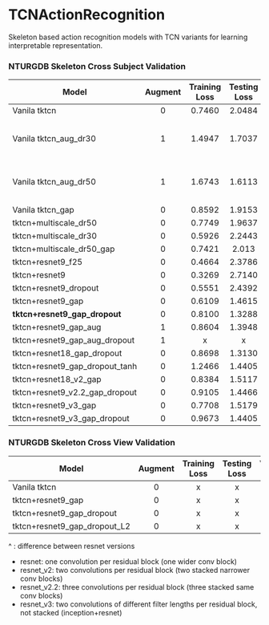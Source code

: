 # TCNActionRecognition
Skeleton based action recognition models with TCN variants for learning interpretable representation.

### NTURGDB Skeleton Cross Subject Validation
Model | Augment | Training Loss | Testing Loss | Validation Acc | Depth | Filter Dim(s) | Layer Widths | Dropout | Opti | SLURM ID|Notes
---|:---:|:---:|:---:|:---:|:---:|:---:|:---: | :---: | :---: | :---: |--- |
Vanila tktcn | 0 | 0.7460 | 2.0484 | 0.639 | 3 | 25 | {128,256,512} | 0.5 | SGD | | |
Vanila tktcn_aug_dr30 | 1 | 1.4947 | 1.7037 | 0.6012 | 3 | 25 | {128,256,512} | 0.3 | SGD | 13843851| try with no droupout, larger LR |
Vanila tktcn_aug_dr50 | 1 | 1.6743 | 1.6113 | 0.615 | 3 | 25 | {128,256,512} |0.5| SGD | |keep bigger LR for longer
Vanila tktcn_gap | 0 | 0.8592 | 1.9153 | 0.636 | 3 | 25 | {128,256,512} | 0.5 | SGD |13860091 | |
tktcn+multiscale_dr50 | 0 | 0.7749 | 1.9637 | 0.635 | 3 | {8,16} | {128,256,512} | 0.5 |SGD| |
tktcn+multiscale_dr30 | 0 | 0.5926 | 2.2443 | 0.622 | 3 | {8,16} | {128,256,512} | 0.3 |SGD| 13859444 |
tktcn+multiscale_dr50_gap | 0 | 0.7421 | 2.013 | 0.642 | 3 | {8,16} | {128,256,512} | 0.5 |SGD| 13869040 |
tktcn+resnet9_f25 |0 | 0.4664 | 2.3786| 0.578 | 9 | 25 | {64x3,128x3,256x3} | 0.0 |SGD| 13858800 |
tktcn+resnet9 | 0 | 0.3269 | 2.7140 | 0.575 | 9 | 8 | {64x3,128x3,256x3} | 0.0 |SGD| 13858891 |
tktcn+resnet9_dropout | 0 | 0.5551 | 2.4392 | 0.577| 9 | 8 | {64x3,128x3,256x3} | 0.5 |SGD| 13858979 |
tktcn+resnet9_gap | 0 | 0.6109 | 1.4615| 0.720 | 9 | 8 | {64x3,128x3,256x3} | 0.0 |SGD| 13859174 |
**tktcn+resnet9_gap_dropout** | 0 | 0.8100 | 1.3288 | **0.727** | 9 | 8 | {64x3,128x3,256x3} | 0.5 |SGD| 13859234 |
tktcn+resnet9_gap_aug | 1 | 0.8604 | 1.3948 | 0.723 | 9 | 8 | {64x3,128x3,256x3} | 0.0 |SGD| 13951341 |
tktcn+resnet9_gap_aug_dropout | 1 | x | x | x | 9 | 8 | {64x3,128x3,256x3} | 0.3 |SGD| 14127062 |
tktcn+resnet18_gap_dropout | 0 | 0.8698 | 1.3130 | 0.722 | 18 | 8 | {32x6,64x6,128x6} | 0.5 |SGD| 13879610 |
tktcn+resnet9_gap_dropout_tanh | 0 | 1.2466 | 1.4405| 0.681 | 9 | 8 | {64x3,128x3,256x3} | 0.5 |SGD| 13860275 |
tktcn+resnet18_v2_gap | 0 | 0.8384 | 1.5117| 0.711 | 18 | 8 | {32x2x3,64x2x3,128x2x3} | 0.0 |SGD| 13869079 |
tktcn+resnet9_v2.2_gap_dropout | 0 | 0.9105 | 1.4466| 0.705 | 9 | 8 | {64x3,128x3,256x3} | 0.5 |SGD| 13882217 |
tktcn+resnet9_v3_gap | 0 | 0.7708 | 1.5179 | 0.709 | 9 | {8,16} | {32x2x3,64x2x3,128x2x3} | 0.0 |SGD| 13870423 |
tktcn+resnet9_v3_gap_dropout | 0 | 0.9673 | 1.4405 | 0.677 | 9 | {8,16} | {32x2x3,64x2x3,128x2x3} | 0.5 |SGD| 13885555 |



### NTURGDB Skeleton Cross View Validation
Model | Augment | Training Loss | Testing Loss | Validation Acc | Depth | Filter Dim(s) | Layer Widths | Dropout | Opti | SLURM ID|Notes
---|:---:|:---:|:---:|:---:|:---:|:---:|:---: | :---: | :---: | :---: |--- |
Vanila tktcn | 0 | x | x | x | 3 | 25 | {128,256, 512} | 0.5 |SGD|  |
tktcn+resnet9_gap | 0 | x | x | x | 9 | 8 | {64x3,128x3,256x3} | 0.0 |SGD|  |
tktcn+resnet9_gap_dropout | 0 | x | x | x | 9 | 8 | {64x3,128x3,256x3} | 0.0 |SGD|  |
tktcn+resnet9_gap_dropout_L2 | 0 | x | x | x | 9 | 8 | {64x3,128x3,256x3} | 0.5 |SGD|  |


^ : difference between resnet versions
  - resnet: one convolution per residual block  (one wider conv block)
  - resnet_v2: two convolutions per residual block (two stacked narrower conv blocks)
  - resnet_v2.2: three convolutions per residual block (three stacked same conv blocks)
  - resnet_v3: two convolutions of different filter lengths per residual block, not stacked (inception+resnet)


